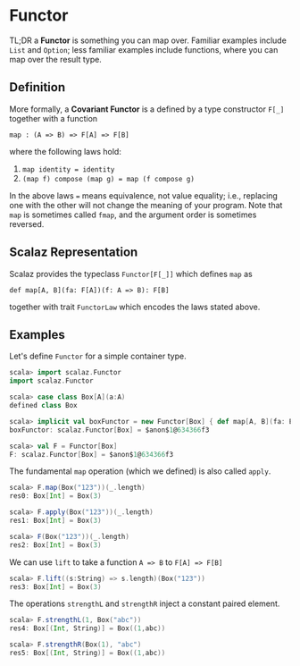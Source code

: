 Functor
=======

TL;DR a **Functor** is something you can map over. Familiar examples include `List` and `Option`; less familiar 
examples include functions, where you can map over the result type. 

Definition
----------

More formally, a **Covariant Functor** is a defined by a type constructor `F[_]` together with a function 

    map : (A => B) => F[A] => F[B]

where the following laws hold:

1. `map identity = identity`
2. `(map f) compose (map g) = map (f compose g)`
  
In the above laws `=` means equivalence, not value equality; i.e., replacing one with the other will not change 
the meaning of your program. Note that `map` is sometimes called `fmap`, and the argument order is sometimes reversed.


Scalaz Representation
---------------------

Scalaz provides the typeclass `Functor[F[_]]` which defines `map` as

    def map[A, B](fa: F[A])(f: A => B): F[B]
  
together with trait `FunctorLaw` which encodes the laws stated above.

Examples
--------

Let's define `Functor` for a simple container type.

```scala
scala> import scalaz.Functor  
import scalaz.Functor

scala> case class Box[A](a:A)
defined class Box

scala> implicit val boxFunctor = new Functor[Box] { def map[A, B](fa: Box[A])(f: A => B): Box[B] = Box(f(fa.a)) }
boxFunctor: scalaz.Functor[Box] = $anon$1@634366f3

scala> val F = Functor[Box] 
F: scalaz.Functor[Box] = $anon$1@634366f3

```

The fundamental `map` operation (which we defined) is also called `apply`.

```scala
scala> F.map(Box("123"))(_.length)
res0: Box[Int] = Box(3)

scala> F.apply(Box("123"))(_.length)
res1: Box[Int] = Box(3)

scala> F(Box("123"))(_.length)
res2: Box[Int] = Box(3)

```

We can use `lift` to take a function `A => B` to `F[A] => F[B]`

```scala
scala> F.lift((s:String) => s.length)(Box("123"))
res3: Box[Int] = Box(3)

```

The operations `strengthL` and `strengthR` inject a constant paired element.

```scala
scala> F.strengthL(1, Box("abc"))
res4: Box[(Int, String)] = Box((1,abc))

scala> F.strengthR(Box(1), "abc")
res5: Box[(Int, String)] = Box((1,abc))

```
  
